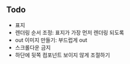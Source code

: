 
## Todo

- 표지
 - 렌더링 순서 조정: 표지가 가장 먼저 렌더링 되도록
 - out 이미지 만들기: 부드럽게 out
 - 스크롤다운 금지
 - 하단에 뒷쪽 컴포넌트 보이지 않게 조절하기
